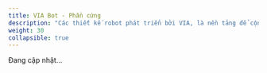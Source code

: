 ```yaml
---
title: VIA Bot - Phần cứng
description: "Các thiết kế robot phát triển bởi VIA, là nền tảng để cộng đồng xây dựng và phát triển các xe tự hành in 3D."
weight: 30
collapsible: true
---
```



Đang cập nhật...